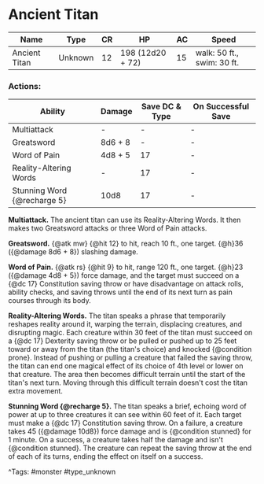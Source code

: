 # Ancient Titan

| Name | Type | CR | HP | AC | Speed |
|------|------|----|----|----|-------|
| Ancient Titan | Unknown | 12 | 198 (12d20 + 72) | 15 | walk: 50 ft., swim: 30 ft. |

### Actions:

| Ability | Damage | Save DC & Type | On Successful Save |
|---------|--------|----------------|--------------------|
| Multiattack | - | - | - |
| Greatsword | 8d6 + 8 | - | - |
| Word of Pain | 4d8 + 5 | 17 | - |
| Reality-Altering Words | - | 17 | - |
| Stunning Word {@recharge 5} | 10d8 | 17 | - |


**Multiattack.** The ancient titan can use its Reality-Altering Words. It then makes two Greatsword attacks or three Word of Pain attacks.

**Greatsword.** {@atk mw} {@hit 12} to hit, reach 10 ft., one target. {@h}36 ({@damage 8d6 + 8}) slashing damage.

**Word of Pain.** {@atk rs} {@hit 9} to hit, range 120 ft., one target. {@h}23 ({@damage 4d8 + 5}) force damage, and the target must succeed on a {@dc 17} Constitution saving throw or have disadvantage on attack rolls, ability checks, and saving throws until the end of its next turn as pain courses through its body.

**Reality-Altering Words.** The titan speaks a phrase that temporarily reshapes reality around it, warping the terrain, displacing creatures, and disrupting magic. Each creature within 30 feet of the titan must succeed on a {@dc 17} Dexterity saving throw or be pulled or pushed up to 25 feet toward or away from the titan (the titan's choice) and knocked {@condition prone}. Instead of pushing or pulling a creature that failed the saving throw, the titan can end one magical effect of its choice of 4th level or lower on that creature. The area then becomes difficult terrain until the start of the titan's next turn. Moving through this difficult terrain doesn't cost the titan extra movement.

**Stunning Word {@recharge 5}.** The titan speaks a brief, echoing word of power at up to three creatures it can see within 60 feet of it. Each target must make a {@dc 17} Constitution saving throw. On a failure, a creature takes 45 ({@damage 10d8}) force damage and is {@condition stunned} for 1 minute. On a success, a creature takes half the damage and isn't {@condition stunned}. The creature can repeat the saving throw at the end of each of its turns, ending the effect on itself on a success.

^Tags: #monster #type_unknown